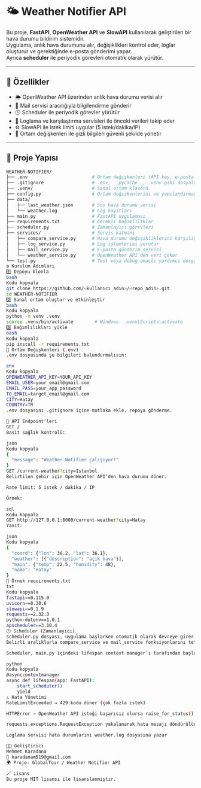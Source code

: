 # 🌤️ Weather Notifier API

Bu proje, **FastAPI**, **OpenWeather API** ve **SlowAPI** kullanılarak geliştirilen bir hava durumu bildirim sistemidir.  
Uygulama, anlık hava durumunu alır, değişiklikleri kontrol eder, loglar oluşturur ve gerektiğinde e-posta gönderimi yapar.  
Ayrıca **scheduler** ile periyodik görevleri otomatik olarak yürütür.

---

## 🚀 Özellikler

- 🌦️ OpenWeather API üzerinden anlık hava durumu verisi alır  
- 📧 Mail servisi aracılığıyla bilgilendirme gönderir  
- 🕒 Scheduler ile periyodik görevler yürütür  
- 🧾 Loglama ve karşılaştırma servisleri ile önceki verileri takip eder  
- ⚙️ SlowAPI ile istek limiti uygular (5 istek/dakika/IP)  
- 🔐 Ortam değişkenleri ile gizli bilgileri güvenli şekilde yönetir  

---

## 🧩 Proje Yapısı

```bash
WEATHER-NOTIFIER/
├── .env                        # Ortam değişkenleri (API key, e-posta bilgileri)
├── .gitignore                  # .env, __pycache__, .venv gibi dosyaları hariç tutar
├── .venv/                      # Sanal ortam klasörü
├── config.py                   # Ortam değişkenlerini ve yapılandırmayı yükler
├── data/
│   ├── last_weather.json       # Son hava durumu verisi
│   └── weather.log             # Log kayıtları
├── main.py                     # FastAPI uygulaması
├── requirements.txt            # Gerekli bağımlılıklar
├── scheduler.py                # Zamanlayıcı görevleri
├── services/                   # Servis katmanı
│   ├── compare_service.py      # Hava durumu değişikliklerini karşılaştırır
│   ├── log_service.py          # Log işlemlerini yürütür
│   ├── mail_service.py         # E-posta gönderim servisi
│   └── weather_service.py      # OpenWeather API’den veri çeker
└── test.py                     # Test veya debug amaçlı yardımcı dosya
⚙️ Kurulum Adımları
1️⃣ Depoyu klonla
bash
Kodu kopyala
git clone https://github.com/<kullanıcı_adın>/<repo_adın>.git
cd WEATHER-NOTIFIER
2️⃣ Sanal ortam oluştur ve etkinleştir
bash
Kodu kopyala
python -m venv .venv
source .venv/bin/activate        # Windows: .venv\Scripts\activate
3️⃣ Bağımlılıkları yükle
bash
Kodu kopyala
pip install -r requirements.txt
🔐 Ortam Değişkenleri (.env)
.env dosyasında şu bilgileri bulundurmalısın:

env
Kodu kopyala
OPENWEATHER_API_KEY=YOUR_API_KEY
EMAIL_USER=your_email@gmail.com
EMAIL_PASS=your_app_password
TO_EMAIL=target_email@gmail.com
CITY=Hatay
COUNTRY=TR
.env dosyasını .gitignore içine mutlaka ekle, repoya gönderme.

🧠 API Endpoint’leri
GET /
Basit sağlık kontrolü:

json
Kodu kopyala
{
  "message": "Weather Notifier çalışıyor!"
}
GET /current-weather?city=Istanbul
Belirtilen şehir için OpenWeather API’den hava durumu döner.

Rate limit: 5 istek / dakika / IP

Örnek:

sql
Kodu kopyala
GET http://127.0.0.1:8000/current-weather?city=Hatay
Yanıt:

json
Kodu kopyala
{
  "coord": {"lon": 36.2, "lat": 36.1},
  "weather": [{"description": "açık hava"}],
  "main": {"temp": 22.5, "humidity": 48},
  "name": "Hatay"
}
🧾 Örnek requirements.txt
txt
Kodu kopyala
fastapi==0.115.0
uvicorn==0.30.6
slowapi==0.1.9
requests==2.32.3
python-dotenv==1.0.1
apscheduler==3.10.4
🕒 Scheduler (Zamanlayıcı)
scheduler.py dosyası, uygulama başlarken otomatik olarak devreye girer.
Belirli aralıklarla compare_service ve mail_service fonksiyonlarını tetikleyebilir.

Scheduler, main.py içindeki lifespan context manager’ı tarafından başlatılır:

python
Kodu kopyala
@asynccontextmanager
async def lifespan(app: FastAPI):
    start_scheduler()
    yield
⚠️ Hata Yönetimi
RateLimitExceeded → 429 kodu döner (çok fazla istek)

HTTPError → OpenWeather API isteği başarısız olursa raise_for_status() yakalar

requests.exceptions.RequestException yakalanarak hata mesajı döndürülür

Loglama servisi hata durumlarını weather.log dosyasına yazar

🧑‍💻 Geliştirici
Mehmet Karadana
📧 karadanam519@gmail.com
🌍 Proje: GlobalTour / Weather Notifier API

🪄 Lisans
Bu proje MIT lisansı ile lisanslanmıştır.